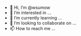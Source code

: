 - 👋 Hi, I’m @wsumow
- 👀 I’m interested in ...
- 🌱 I’m currently learning ...
- 💞️ I’m looking to collaborate on ...
- 📫 How to reach me ...

<!---
wsumow/wsumow is a ✨ special ✨ repository because its `README.md` (this file) appears on your GitHub profile.
You can click the Preview link to take a look at your changes.
--->
